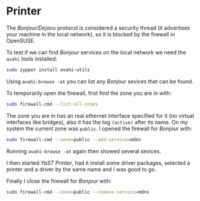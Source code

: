 # Printer

The *Bonjour/Dejavu* protocol is considered a security thread (it advertises your machine in the local network), so it is blocked by the firewall in OpenSUSE.

To test if we can find *Bonjour* services on the local network we need the `avahi` tools installed:

```bash
sudo zypper install avahi-utils
```

Using `avahi-browse -at` you can list any *Bonjour* sevices that can be found.

To temporarily open the firewall, first find the zone you are in with:

```bash
sudo firewall-cmd --list-all-zones
```

The zone you are in has an real ethernet interface specified for it (no virtual interfaces like bridges), also it has the tag `(active)` after its name.
On my system the current zone was `public`.
I opened the firewall for *Bonjour* with:

```bash
sudo firewall-cmd --zone=public --add-service=mdns
```

Running `avahi-browse -at` again then showed several sevices.

I then started *YaST Printer*, had it install some driver packages, selected a printer and a driver by the same name and I was good to go.

Finally I close the firewall for *Bonjour* with:

```bash
sudo firewall-cmd --zone=public --remove-service=mdns
```
